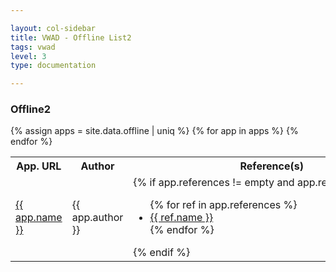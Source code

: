 ```yaml
---

layout: col-sidebar
title: VWAD - Offline List2
tags: vwad
level: 3
type: documentation

---
```


<link href="assets/vwad.css" rel="stylesheet" type="text/css">

### Offline2

<table style="font-size: 16px">
  <tr><th>App. URL</th><th>Author</th><th nowrap="nowrap">Reference(s)</th><th nowrap="nowrap">Technology(ies)</th><th nowrap="nowrap">Note(s)</th></tr>
  {% assign apps = site.data.offline | uniq %}
  {% for app in apps %}
  <tr>
    <td> <a href="{{ app.url }}"> {{ app.name }} </a></td>
    <td> {{ app.author }} </td>
    <td nowrap="nowrap">
      {% if app.references != empty and app.references != nil %}
        <ul> 
          {% for ref in app.references %}
            <li> <a href="{{ ref.url }}">{{ ref.name }}</a> </li>
          {% endfor %}
        </ul>
      {% endif %}
    </td>
    <td nowrap="nowrap"> 
      {% if app.technology != empty and app.technology != nil %}
        <ul>
          {% for tech in app.technology %}
            <li> {{ tech }} </li>
          {% endfor %}
        </ul>
      {% endif %}
    </td>
    <td> {{ app.notes }} </td>
  </tr>
  {% endfor %}
</table>
